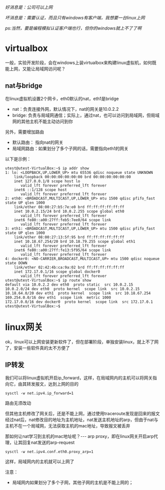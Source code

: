 _好消息是：公司可以上网_

_坏消息是：需要认证，而且只有windows有客户端，我想要一台linux上网_

_ps:当然，要是编程模拟认证客户端也行，但你的windows就上不了了啊_

# virtualbox

一般，实验开发阶段，会在windows上装virtualbox来构建linux虚拟机，如何既能上网，又能让局域网访问呢？

## nat与bridge

在linux虚拟机设置2个网卡，eth0默认的nat，eth1是bridge

* nat：负责连接外网，默认情况下，nat的网关是10.0.2.2
* bridge: 负责与局域网通信；实际上，通过nat，也可以访问到局域网，但局域网的其他主机不能主动访问到你

另外，需要增加路由

* 默认路由： 指向nat的网关
* 局域网路由：如果划分了多个子网的话，需要指向eth1的网关

以下是示例：
```
utest@utest-VirtualBox:~$ ip addr show
1: lo: <LOOPBACK,UP,LOWER_UP> mtu 65536 qdisc noqueue state UNKNOWN 
    link/loopback 00:00:00:00:00:00 brd 00:00:00:00:00:00
    inet 127.0.0.1/8 scope host lo
       valid_lft forever preferred_lft forever
    inet6 ::1/128 scope host 
       valid_lft forever preferred_lft forever
2: eth0: <BROADCAST,MULTICAST,UP,LOWER_UP> mtu 1500 qdisc pfifo_fast state UP qlen 1000
    link/ether 08:00:27:b5:7e:e0 brd ff:ff:ff:ff:ff:ff
    inet 10.0.2.15/24 brd 10.0.2.255 scope global eth0
       valid_lft forever preferred_lft forever
    inet6 fe80::a00:27ff:feb5:7ee0/64 scope link 
       valid_lft forever preferred_lft forever
3: eth1: <BROADCAST,MULTICAST,UP,LOWER_UP> mtu 1500 qdisc pfifo_fast state UP qlen 1000
    link/ether 08:00:27:13:5f:95 brd ff:ff:ff:ff:ff:ff
    inet 10.18.67.254/20 brd 10.18.79.255 scope global eth1
       valid_lft forever preferred_lft forever
    inet6 fe80::a00:27ff:fe13:5f95/64 scope link 
       valid_lft forever preferred_lft forever
4: docker0: <NO-CARRIER,BROADCAST,MULTICAST,UP> mtu 1500 qdisc noqueue state DOWN 
    link/ether 02:42:4b:ca:9a:02 brd ff:ff:ff:ff:ff:ff
    inet 172.17.0.1/16 scope global docker0
       valid_lft forever preferred_lft forever
utest@utest-VirtualBox:~$ ip route show
default via 10.0.2.2 dev eth0  proto static  src 10.0.2.15 
10.0.2.0/24 dev eth0  proto kernel  scope link  src 10.0.2.15 
10.18.64.0/20 dev eth1  proto kernel  scope link  src 10.18.67.254 
169.254.0.0/16 dev eth1  scope link  metric 1000 
172.17.0.0/16 dev docker0  proto kernel  scope link  src 172.17.0.1 
utest@utest-VirtualBox:~$ 
```



# linux网关

ok，linux可以上网安装更新软件了，但在部署阶段，单独安装linux，就上不了网了，安装一些软件真的太不方便了

## IP转发

我们可以将linux虚拟机开启ip_forward，这样，在局域网内的主机可以将网关指向它，由其转发报文，达到上网的目的
```
sysctl -w net.ipv4.ip_forward=1
```
路由无须改动

但其他主机修改了网关后，还是不能上网，通过使用traceroute发现是回来的报文经过nat后，nat修改目的地址为主机地址，nat发送主机地址的arp，但由于nat与主机不在一个局域网，无法获取主机的mac地址，导致报文被丢弃

那如何让nat学习到主机的mac地址呢？--- arp proxy，即在linux网关开启arp代理，让其回复nat发送的arp-request
```
sysctl -w net.ipv4.conf.eth0.proxy_arp=1
```

这样，局域网内的主机就可以上网了

注意：

* 局域网内如果划分了多个子网，其他子网的主机是不能上网的；
